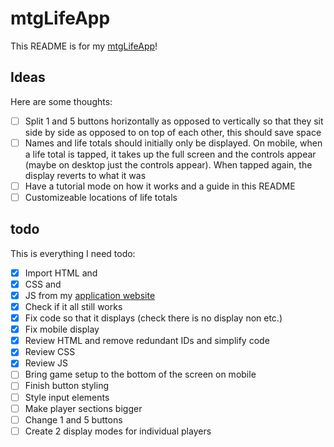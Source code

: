 # mtgLifeApp

This README is for my [mtgLifeApp](https://lopezelpesado.github.io/mtgLifeApp/)!

## Ideas

Here are some thoughts:

- [ ] Split 1 and 5 buttons horizontally as opposed to vertically so that they sit side by side as opposed to on top of each other, this should save space
- [ ] Names and life totals should initially only be displayed. On mobile, when a life total is tapped, it takes up the full screen and the controls appear (maybe on desktop just the controls appear). When tapped again, the display reverts to what it was
- [ ] Have a tutorial mode on how it works and a guide in this README
- [ ] Customizeable locations of life totals

## todo

This is everything I need todo:

- [x] Import HTML and
- [x] CSS and
- [x] JS from my [application website](https://github.com/lopezelpesado/application-website)
- [x] Check if it all still works
- [x] Fix code so that it displays (check there is no display non etc.)
- [x] Fix mobile display
- [x] Review HTML and remove redundant IDs and simplify code
- [x] Review CSS
- [x] Review JS
- [ ] Bring game setup to the bottom of the screen on mobile
- [ ] Finish button styling
- [ ] Style input elements
- [ ] Make player sections bigger
- [ ] Change 1 and 5 buttons
- [ ] Create 2 display modes for individual players